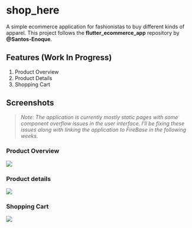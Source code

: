 # shop_here

A simple ecommerce application for fashionistas to buy different kinds of apparel. This project follows the **flutter_ecommerce_app** repository by **@Santos-Enoque**.

## Features (Work In Progress)
1. Product Overview
2. Product Details
3. Shopping Cart

## Screenshots
> *Note: The application is currently mostly static pages with some component overflow issues in the user interface. I'll be fixing these issues along with linking the application to FireBase in the following weeks.*

### Product Overview
![](https://github.com/ktzy0305/shop_here/app_screenshots/main_page.png)
### Product details
![](https://github.com/ktzy0305/shop_here/app_screenshots/product_details.png)
### Shopping Cart
![](https://github.com/ktzy0305/shop_here/app_screenshots/shopping_cart.png)
